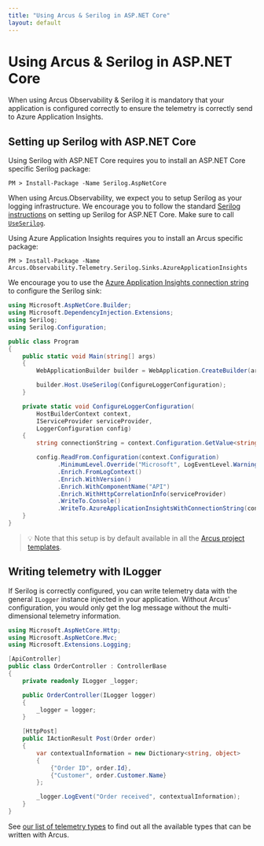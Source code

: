 ```yaml
---
title: "Using Arcus & Serilog in ASP.NET Core"
layout: default
---
```


# Using Arcus & Serilog in ASP.NET Core

When using Arcus Observability & Serilog it is mandatory that your application is configured correctly to ensure the telemetry is correctly send to Azure Application Insights.

## Setting up Serilog with ASP.NET Core

Using Serilog with ASP.NET Core requires you to install an ASP.NET Core specific Serilog package:

```shell
PM > Install-Package -Name Serilog.AspNetCore
```

When using Arcus.Observability, we expect you to setup Serilog as your logging infrastructure.
We encourage you to follow the standard [Serilog instructions](https://github.com/serilog/serilog-aspnetcore) on setting up Serilog for ASP.NET Core. Make sure to call [`UseSerilog`](https://www.nuget.org/packages/Serilog.AspNetCore).

Using Azure Application Insights requires you to install an Arcus specific package:

```shell
PM > Install-Package -Name Arcus.Observability.Telemetry.Serilog.Sinks.AzureApplicationInsights
```

We encourage you to use the [Azure Application Insights connection string](https://docs.microsoft.com/en-us/azure/azure-monitor/app/sdk-connection-string?tabs=net) to configure the Serilog sink: 

```csharp
using Microsoft.AspNetCore.Builder;
using Microsoft.DependencyInjection.Extensions;
using Serilog;
using Serilog.Configuration;

public class Program
{
    public static void Main(string[] args)
    {
        WebApplicationBuilder builder = WebApplication.CreateBuilder(args);

        builder.Host.UseSerilog(ConfigureLoggerConfiguration);
    }

    private static void ConfigureLoggerConfiguration(
        HostBuilderContext context,
        IServiceProvider serviceProvider,
        LoggerConfiguration config)
    {
        string connectionString = context.Configuration.GetValue<string>("APPLICATIONINSIGHTS_CONNECTION_STRING");

        config.ReadFrom.Configuration(context.Configuration)
              .MinimumLevel.Override("Microsoft", LogEventLevel.Warning)
              .Enrich.FromLogContext()
              .Enrich.WithVersion()
              .Enrich.WithComponentName("API")
              .Enrich.WithHttpCorrelationInfo(serviceProvider)
              .WriteTo.Console()
              .WriteTo.AzureApplicationInsightsWithConnectionString(connectionString);
    }
}
```

> 💡 Note that this setup is by default available in all the [Arcus project templates](https://templates.arcus-azure.net/).

## Writing telemetry with ILogger

If Serilog is correctly configured, you can write telemetry data with the general `ILogger` instance injected in your application. Without Arcus' configuration, you would only get the log message without the multi-dimensional telemetry information.

```csharp
using Microsoft.AspNetCore.Http;
using Microsoft.AspNetCore.Mvc;
using Microsoft.Extensions.Logging;

[ApiController]
public class OrderController : ControllerBase
{
    private readonly ILogger _logger;

    public OrderController(ILogger logger)
    {
        _logger = logger;
    }

    [HttpPost]
    public IActionResult Post(Order order)
    {
        var contextualInformation = new Dictionary<string, object>
        {
            {"Order ID", order.Id},
            {"Customer", order.Customer.Name}
        };

        _logger.LogEvent("Order received", contextualInformation);
    }
}
```

See [our list of telemetry types](../02-Features/writing-different-telemetry-types.md) to find out all the available types that can be written with Arcus.